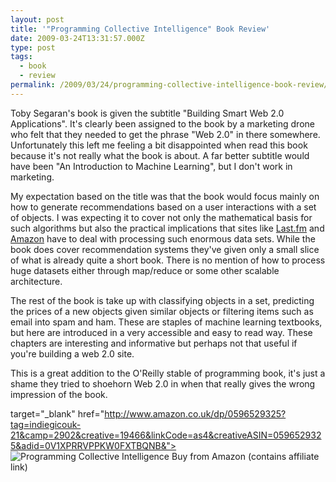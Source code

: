 ```yaml
---
layout: post
title: '"Programming Collective Intelligence" Book Review'
date: 2009-03-24T13:31:57.000Z
type: post
tags:
  - book
  - review
permalink: /2009/03/24/programming-collective-intelligence-book-review/
---
```

Toby Segaran's book is given the subtitle "Building Smart Web 2.0 Applications". It's clearly been assigned to the book by a marketing drone who felt that they needed to get the phrase "Web 2.0" in there somewhere. Unfortunately this left me feeling a bit disappointed when read this book because it's not really what the book is about. A far better subtitle would have been "An Introduction to Machine Learning", but I don't work in marketing.

My expectation based on the title was that the book would focus mainly on how to generate recommendations based on a user interactions with a set of objects. I was expecting it to cover not only the mathematical basis for such algorithms but also the practical implications that sites like [Last.fm](http://www.last.fm) and [Amazon](http://www.amazon.co.uk) have to deal with processing such enormous data sets. While the book does cover recommendation systems they've given only a small slice of what is already quite a short book. There is no mention of how to process huge datasets either through map/reduce or some other scalable architecture.

The rest of the book is take up with classifying objects in a set, predicting the prices of a new objects given similar objects or filtering items such as email into spam and ham. These are staples of machine learning textbooks, but here are introduced in a very accessible and easy to read way. These chapters are interesting and informative but perhaps not that useful if you're building a web 2.0 site.

This is a great addition to the O'Reilly stable of programming book, it's just a shame they tried to shoehorn Web 2.0 in when that really gives the wrong impression of the book.

 target="_blank" href="http://www.amazon.co.uk/dp/0596529325?tag=indiegicouk-21&camp=2902&creative=19466&linkCode=as4&creativeASIN=0596529325&adid=0V1XPRRVPPKW0FXTBQNB&">
<img src="{{ site.baseurl }}/assets/511EpRYq8gL._SL110_.jpg" alt="Programming Collective Intelligence" />
Buy from Amazon (contains affiliate link)<br />
</a>
